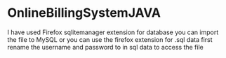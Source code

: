 # OnlineBillingSystemJAVA
I have used Firefox sqlitemanager extension for database 
you can import the file to MySQL 
or you can use the firefox extension for .sql data
first rename the username and password to in sql data to access the file

